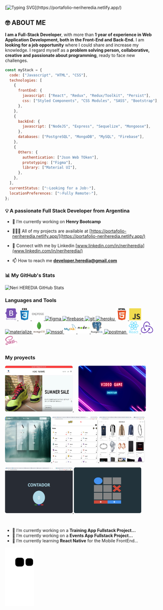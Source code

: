 [![Typing SVG](https://readme-typing-svg.herokuapp.com?color=%3397f4&size=40&vCenter=true&width=600&height=80&lines=Hi,+Everyone!+👋;I+am+Neri+Heredia;Welcome+to+my+repo!)](https://portafolio-neriheredia.netlify.app/)

<h2><strong>🤓 ABOUT ME</strong></h2>
<p><strong>I am a Full-Stack Developer</strong>, with more than <strong>1 year of experience in Web Application Development, both in the Front-End and Back-End.</strong> I am <strong>looking for a job opportunity</strong> where I could share and increase my knowledge. I regard myself as a <strong>problem solving person, collaborative, creative and passionate about programming</strong>, ready to face new challenges.<p>

```javascript
const myStack = {
  code: ["Javascript", "HTML", "CSS"],
  technologies: [
    {
      frontEnd: {
        javascript: ["React", "Redux", "Redux/Toolkit", "Persist"],
        css: ["Styled Components", "CSS Modules", "SASS", "Bootstrap"],
      },
    },
    {
      backEnd: {
        javascript: ["NodeJS", "Express", "Sequelize", "Mongoose"],
      },
      databases: ["PostgreSQL", "MongoDB", "MySQL", "Firebase"],
    },
    {
      Others: {
        authentication: ["Json Web TOken"],
        prototyping: ["Figma"],
        library: ["Material UI"],
      },
    },
  ],
  currentStatus: ["✨Looking for a Job✨"],
  locationPreferences: ["✨Fully Remote✨"],
};
```

### 💡 A passionate Full Stack Developer from Argentina

- 🔭 I’m currently working on **Henry Bootcamp**

- 🧑🏻‍💻 All of my projects are available at [https://portafolio-neriheredia.netlify.app/](https://portafolio-neriheredia.netlify.app/)

- 📝 Connect with me by Linkedin [www.linkedin.com/in/neriheredia](www.linkedin.com/in/neriheredia/)

- 📫 How to reach me **developer.heredia@gmail.com**

### 📊 My GitHub's Stats

![Neri HEREDIA GitHub Stats](https://github-readme-stats.vercel.app/api?username=neriheredia)

### Languages and Tools

<!-- <h3 align="left">Languages and Tools:</h3> -->
<p align="left"> <a href="https://getbootstrap.com" target="_blank" rel="noreferrer"> <img src="https://raw.githubusercontent.com/devicons/devicon/master/icons/bootstrap/bootstrap-plain-wordmark.svg" alt="bootstrap" width="40" height="40"/> </a> <a href="https://www.w3schools.com/css/" target="_blank" rel="noreferrer"> <img src="https://raw.githubusercontent.com/devicons/devicon/master/icons/css3/css3-original-wordmark.svg" alt="css3" width="40" height="40"/> </a> <a href="https://expressjs.com" target="_blank" rel="noreferrer"> <img src="https://raw.githubusercontent.com/devicons/devicon/master/icons/express/express-original-wordmark.svg" alt="express" width="40" height="40"/> </a> <a href="https://www.figma.com/" target="_blank" rel="noreferrer"> <img src="https://www.vectorlogo.zone/logos/figma/figma-icon.svg" alt="figma" width="40" height="40"/> </a> <a href="https://firebase.google.com/" target="_blank" rel="noreferrer"> <img src="https://www.vectorlogo.zone/logos/firebase/firebase-icon.svg" alt="firebase" width="40" height="40"/> </a> <a href="https://git-scm.com/" target="_blank" rel="noreferrer"> <img src="https://www.vectorlogo.zone/logos/git-scm/git-scm-icon.svg" alt="git" width="40" height="40"/> </a> <a href="https://heroku.com" target="_blank" rel="noreferrer"> <img src="https://www.vectorlogo.zone/logos/heroku/heroku-icon.svg" alt="heroku" width="40" height="40"/> </a> <a href="https://www.w3.org/html/" target="_blank" rel="noreferrer"> <img src="https://raw.githubusercontent.com/devicons/devicon/master/icons/html5/html5-original-wordmark.svg" alt="html5" width="40" height="40"/> </a> <a href="https://developer.mozilla.org/en-US/docs/Web/JavaScript" target="_blank" rel="noreferrer"> <img src="https://raw.githubusercontent.com/devicons/devicon/master/icons/javascript/javascript-original.svg" alt="javascript" width="40" height="40"/> </a> <a href="https://materializecss.com/" target="_blank" rel="noreferrer"> <img src="https://raw.githubusercontent.com/prplx/svg-logos/5585531d45d294869c4eaab4d7cf2e9c167710a9/svg/materialize.svg" alt="materialize" width="40" height="40"/> </a> <a href="https://www.mongodb.com/" target="_blank" rel="noreferrer"> <img src="https://raw.githubusercontent.com/devicons/devicon/master/icons/mongodb/mongodb-original-wordmark.svg" alt="mongodb" width="40" height="40"/> </a> <a href="https://www.microsoft.com/en-us/sql-server" target="_blank" rel="noreferrer"> <img src="https://www.svgrepo.com/show/303229/microsoft-sql-server-logo.svg" alt="mssql" width="40" height="40"/> </a> <a href="https://www.mysql.com/" target="_blank" rel="noreferrer"> <img src="https://raw.githubusercontent.com/devicons/devicon/master/icons/mysql/mysql-original-wordmark.svg" alt="mysql" width="40" height="40"/> </a> <a href="https://nodejs.org" target="_blank" rel="noreferrer"> <img src="https://raw.githubusercontent.com/devicons/devicon/master/icons/nodejs/nodejs-original-wordmark.svg" alt="nodejs" width="40" height="40"/> </a> <a href="https://www.postgresql.org" target="_blank" rel="noreferrer"> <img src="https://raw.githubusercontent.com/devicons/devicon/master/icons/postgresql/postgresql-original-wordmark.svg" alt="postgresql" width="40" height="40"/> </a> <a href="https://postman.com" target="_blank" rel="noreferrer"> <img src="https://www.vectorlogo.zone/logos/getpostman/getpostman-icon.svg" alt="postman" width="40" height="40"/> </a> <a href="https://reactjs.org/" target="_blank" rel="noreferrer"> <img src="https://raw.githubusercontent.com/devicons/devicon/master/icons/react/react-original-wordmark.svg" alt="react" width="40" height="40"/> </a> <a href="https://redux.js.org" target="_blank" rel="noreferrer"> <img src="https://raw.githubusercontent.com/devicons/devicon/master/icons/redux/redux-original.svg" alt="redux" width="40" height="40"/> </a> <a href="https://sass-lang.com" target="_blank" rel="noreferrer"> <img src="https://raw.githubusercontent.com/devicons/devicon/master/icons/sass/sass-original.svg" alt="sass" width="40" height="40"/> </a> </p>

### My proyects

<p>
  <a href="https://portafolio-neriheredia.netlify.app/" target="_blank" rel="noreferrer" 
    style='padding-right:15px;'>
    <img src="./img/portadaEcom.jpg" width='44.2%' height='150px' style='border-radius: 5px;'>
  </a>
  <a href='https://client-videogames-neri.herokuapp.com/' target="_blank" rel="noreferrer">
    <img src="./img/PI-VIDEOGAMES.jpg" width='44.2%' height='150px' style='border-radius: 5px;'>
  </a>
</p>

<p>
  <a href='https://clima-app-react-henry.netlify.app/' target="_blank" rel="noreferrer">
    <img src="./img/weatherApp.jpg" width='30%' height='150px' style='border-radius: 5px;'>
  </a>
  <a href='https://poke-api-pokedex-paginado.netlify.app/' target="_blank" rel="noreferrer">
    <img src="./img/pokedex.png" width='30%' height='150px' style='border-radius: 5px;'>
  </a>
  <a href='https://ecomerce-academico.netlify.app/' target="_blank" rel="noreferrer">
    <img src="./img/ecomerce-academico.png" width='30%' height='150px' style='border-radius: 5px;'>
  </a>
</p>
<p>
  <a href='https://contador-app.netlify.app/' target="_blank" rel="noreferrer">
    <img src="./img/contador.png" width='44.2%' height='150px' style='border-radius: 5px;'>
  </a>
  <a href='https://affectionate-torvalds-7bfa9a.netlify.app/' target="_blank" rel="noreferrer">
    <img src="./img/TATETI-REACT.png" width='44.2%' height='150px' style='border-radius: 5px;'>
  </a>
</p>
&nbsp;

- 🔭 I’m currently working on a <strong>Training App Fullstack Project...</strong>
- 🔭 I’m currently working on a <strong>Events App Fullstack Project...</strong>
- 🌱 I’m currently learning <strong>React Native</strong> for the Mobile FrontEnd...

![Snake animation](https://github.com/rafaballerini/rafaballerini/blob/output/github-contribution-grid-snake.svg)
